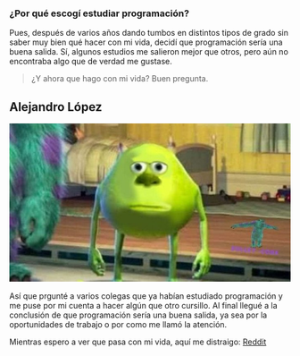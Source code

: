 ### ¿Por qué escogí estudiar programación?


Pues, después de varios años dando tumbos en distintos tipos de grado sin saber muy bien qué hacer con mi vida, decidí que programación sería una buena salida. Sí, algunos estudios me salieron mejor que otros, pero aún no encontraba algo que de verdad me gustase.


> ¿Y ahora que hago con mi vida? Buen pregunta.

Alejandro López
---


![Yo, o algo así](../img/mkw.jpg)


Así que prgunté a varios colegas que ya habían estudiado programación y me puse por mi cuenta a hacer algún que otro cursillo. Al final llegué a la conclusión de que programación sería una buena salida, ya sea por la oportunidades de trabajo o por como me llamó la atención.


Mientras espero a ver que pasa con mi vida, aquí me distraigo:
[Reddit](https://www.reddit.com/r/dankmemes/)

